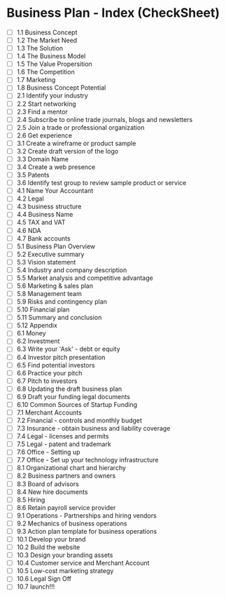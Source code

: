 # Business Plan - Index (CheckSheet)

- [ ] 1.1 Business Concept
- [ ] 1.2 The Market Need
- [ ] 1.3 The Solution
- [ ] 1.4 The Business Model
- [ ] 1.5 The Value Propersition
- [ ] 1.6 The Competition
- [ ] 1.7 Marketing
- [ ] 1.8 Business Concept Potential
- [ ] 2.1 Identify your industry
- [ ] 2.2 Start networking
- [ ] 2.3 Find a mentor
- [ ] 2.4 Subscribe to online trade journals, blogs and newsletters
- [ ] 2.5 Join a trade or professional organization
- [ ] 2.6 Get experience
- [ ] 3.1 Create a wireframe or product sample
- [ ] 3.2 Create draft version of the logo
- [ ] 3.3 Domain Name
- [ ] 3.4 Create a web presence
- [ ] 3.5 Patents
- [ ] 3.6 Identify test group to review sample product or service
- [ ] 4.1 Name Your Accountant
- [ ] 4.2 Legal
- [ ] 4.3 business structure
- [ ] 4.4 Business Name
- [ ] 4.5 TAX and VAT
- [ ] 4.6 NDA
- [ ] 4.7 Bank accounts
- [ ] 5.1 Business Plan Overview
- [ ] 5.2 Executive summary
- [ ] 5.3 Vision statement
- [ ] 5.4 Industry and company description
- [ ] 5.5 Market analysis and competitive advantage
- [ ] 5.6 Marketing & sales plan
- [ ] 5.8 Management team
- [ ] 5.9 Risks and contingency plan
- [ ] 5.10 Financial plan
- [ ] 5.11 Summary and conclusion
- [ ] 5.12 Appendix
- [ ] 6.1 Money
- [ ] 6.2 Investment
- [ ] 6.3 Write your 'Ask' - debt or equity
- [ ] 6.4 Investor pitch presentation
- [ ] 6.5 Find potential investors
- [ ] 6.6 Practice your pitch
- [ ] 6.7 Pitch to investors
- [ ] 6.8 Updating the draft business plan
- [ ] 6.9 Draft your funding legal documents
- [ ] 6.10 Common Sources of Startup Funding
- [ ] 7.1 Merchant Accounts
- [ ] 7.2 Financial - controls and monthly budget
- [ ] 7.3 Insurance - obtain business and liability coverage
- [ ] 7.4 Legal - licenses and permits
- [ ] 7.5 Legal - patent and trademark
- [ ] 7.6 Office - Setting up
- [ ] 7.7 Office - Set up your technology infrastructure
- [ ] 8.1 Organizational chart and hierarchy
- [ ] 8.2 Business partners and owners
- [ ] 8.3 Board of advisors
- [ ] 8.4 New hire documents
- [ ] 8.5 Hiring
- [ ] 8.6 Retain payroll service provider
- [ ] 9.1 Operations - Partnerships and hiring vendors
- [ ] 9.2 Mechanics of business operations
- [ ] 9.3 Action plan template for business operations
- [ ] 10.1 Develop your brand
- [ ] 10.2 Build the website
- [ ] 10.3 Design your branding assets
- [ ] 10.4 Customer service and Merchant Account
- [ ] 10.5 Low-cost marketing strategy
- [ ] 10.6 Legal Sign Off
- [ ] 10.7 launch!!!
